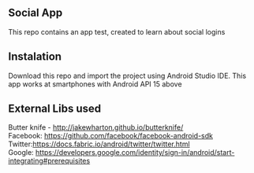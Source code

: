 ## Social App
This repo contains an app test, created to learn about social logins

## Instalation 
Download this repo and import the project using Android Studio IDE. This app works at smartphones with Android API 15 above

## External Libs used
Butter knife  - http://jakewharton.github.io/butterknife/<br /> Facebook: https://github.com/facebook/facebook-android-sdk<br /> Twitter:https://docs.fabric.io/android/twitter/twitter.html<br /> Google: https://developers.google.com/identity/sign-in/android/start-integrating#prerequisites
